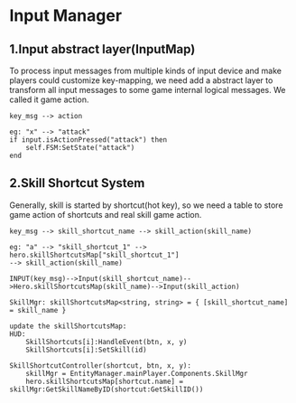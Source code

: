 # Input Manager
## 1.Input abstract layer(InputMap)
To process input messages from multiple kinds of input device and make players could customize key-mapping, we need add a abstract layer to transform all input messages to some game internal logical messages. We called it game action.

    key_msg --> action
    
    eg: "x" --> "attack"
    if input.isActionPressed("attack") then
        self.FSM:SetState("attack")
    end
    
## 2.Skill Shortcut System

Generally, skill is started by shortcut(hot key), so we need a table to store game action of shortcuts and real skill game action.

    key_msg --> skill_shortcut_name --> skill_action(skill_name)

    eg: "a" --> "skill_shortcut_1" --> hero.skillShortcutsMap["skill_shortcut_1"]
    --> skill_action(skill_name)
    
    INPUT(key_msg)-->Input(skill_shortcut_name)-->Hero.skillShortcutsMap(skill_name)-->Input(skill_action)
    
    SkillMgr: skillShortcutsMap<string, string> = { [skill_shortcut_name] = skill_name }
    
    update the skillShortcutsMap:
    HUD:
        SkillShortcuts[i]:HandleEvent(btn, x, y)
        SkillShortcuts[i]:SetSkill(id)
    
    SkillShortcutController(shortcut, btn, x, y):
        skillMgr = EntityManager.mainPlayer.Components.SkillMgr
        hero.skillShortcutsMap[shortcut.name] = skillMgr:GetSkillNameByID(shortcut:GetSkillID())